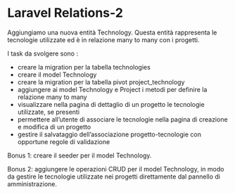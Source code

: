 # Laravel Relations-2

Aggiungiamo una nuova entità Technology. Questa entità rappresenta le tecnologie utilizzate ed è in relazione many to many con i progetti.

I task da svolgere sono :

* creare la migration per la tabella technologies
* creare il model Technology
* creare la migration per la tabella pivot project_technology
* aggiungere ai model Technology e Project i metodi per definire la relazione many to many
* visualizzare nella pagina di dettaglio di un progetto le tecnologie utilizzate, se presenti
* permettere all’utente di associare le tecnologie nella pagina di creazione e modifica di un progetto
* gestire il salvataggio dell’associazione progetto-tecnologie con opportune regole di validazione

Bonus 1:
creare il seeder per il model Technology.

Bonus 2:
aggiungere le operazioni CRUD per il model Technology, in modo da gestire le tecnologie utilizzate nei progetti direttamente dal pannello di amministrazione.

